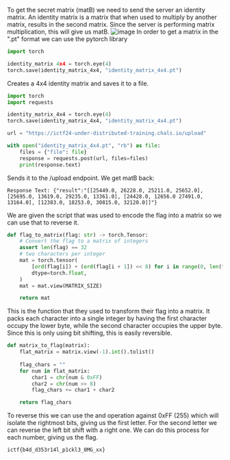 To get the secret matrix (matB) we need to send the server an identity matrix. An identity matrix is a matrix that when used to multiply by another matrix, results in the second matrix. Since the server is performing matrix multiplication, this will give us matB.
![image](Screenshot_1.png)
In order to get a matrix in the ".pt" format we can use the pytorch library

```python
import torch

identity_matrix 4x4 = torch.eye(4)
torch.save(identity_matrix_4x4, "identity_matrix_4x4.pt")
```
Creates a 4x4 identity matrix and saves it to a file.

```python
import torch
import requests

identity_matrix_4x4 = torch.eye(4)
torch.save(identity_matrix_4x4, "identity_matrix_4x4.pt")

url = "https://ictf24-under-distributed-training.chals.io/upload"

with open("identity_matrix_4x4.pt", "rb") as file:
    files = {"file": file}
    response = requests.post(url, files=files)
    print(response.text)
```
Sends it to the /upload endpoint. We get matB back:
```
Response Text: {"result":"[[25449.0, 26228.0, 25211.0, 25652.0], [25695.0, 13619.0, 29235.0, 13361.0], [24428.0, 12656.0 27491.0, 13164.0], [12383.0, 18253.0, 30815.0, 32120.0]]"}
```

We are given the script that was used to encode the flag into a matrix so we can use that to reverse it.

```python
def flag_to_matrix(flag: str) -> torch.Tensor:
    # Convert the flag to a matrix of integers
    assert len(flag) == 32
    # two characters per integer
    mat = torch.tensor(
        [ord(flag[i]) + (ord(flag[i + 1]) << 8) for i in range(0, len(flag), 2)],
        dtype=torch.float,
    )
    mat = mat.view(MATRIX_SIZE)

    return mat
```
This is the function that they used to transform their flag into a matrix. It packs each character into a single integer by having the first character occupy the lower byte, while the second character occupies the upper byte. Since this is only using bit shifting, this is easily reversible.

```python
def matrix_to_flag(matrix):
    flat_matrix = matrix.view(-1).int().tolist()  
    
    flag_chars = ""
    for num in flat_matrix:
        char1 = chr(num & 0xFF)  
        char2 = chr(num >> 8)   
        flag_chars += char1 + char2

    return flag_chars
```
To reverse this we can use the and operation against 0xFF (255) which will isolate the rightmost bits, giving us the first letter. For the second letter we can reverse the left bit shift with a right one. We can do this process for each number, giving us the flag.

```
ictf{b4d_d353r14l_p1ckl3_0MG_xx}
```